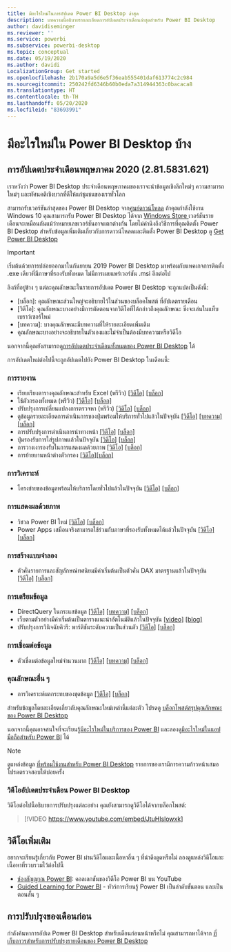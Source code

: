```yaml
---
title: มีอะไรใหม่ในการอัปเดต Power BI Desktop ล่าสุด
description: บทความนี้อธิบายรายละเอียดการอัปเดตประจำเดือนล่าสุดสำหรับ Power BI Desktop
author: davidiseminger
ms.reviewer: ''
ms.service: powerbi
ms.subservice: powerbi-desktop
ms.topic: conceptual
ms.date: 05/19/2020
ms.author: davidi
LocalizationGroup: Get started
ms.openlocfilehash: 2b170a9a5d6e5f36eab555401daf613774c2c984
ms.sourcegitcommit: 250242fd6346b60b0eda7a314944363c0bacaca8
ms.translationtype: HT
ms.contentlocale: th-TH
ms.lasthandoff: 05/20/2020
ms.locfileid: "83693991"
---
```

# <a name="whats-new-in-power-bi-desktop"></a>มีอะไรใหม่ใน Power BI Desktop บ้าง

## <a name="may-2020-update-2815831621"></a>การอัปเดตประจำเดือนพฤษภาคม 2020 (2.81.5831.621)

เราหวังว่า Power BI Desktop ประจำเดือนพฤษภาคมของเราจะนำข้อมูลเชิงลึกใหม่ๆ ความสามารถใหม่ๆ และทัศนคติเชิงบวกที่ดีให้แก่ชุมชนของเราทั่วโลก 

สามารถรับเวอร์ชันล่าสุดของ Power BI Desktop จาก[ศูนย์ดาวน์โหลด](https://www.microsoft.com/download/details.aspx?id=58494) ถ้าคุณกำลังใช้งาน Windows 10 คุณสามารถรับ Power BI Desktop ได้จาก [Windows Store ](https://aka.ms/pbidesktopstore) เวอร์ชันรายเดือนจะเหมือนกันแม้ว่าหมายเลขเวอร์ชันอาจแตกต่างกัน โดยไม่คำนึงถึงวิธีการที่คุณติดตั้ง Power BI Desktop สำหรับข้อมูลเพิ่มเติมเกี่ยวกับการดาวน์โหลดและติดตั้ง Power BI Desktop ดู [Get Power BI Desktop](desktop-get-the-desktop.md) 

> [!IMPORTANT]
> เริ่มต้นด้วยการปล่อยออกมาในกันยายน 2019 Power BI Desktop มาพร้อมกับแพคเกจการติดตั้ง .exe เดียวที่มีภาษาที่รองรับทั้งหมด ไม่มีการเผยแพร่เวอร์ชัน .msi อีกต่อไป


ลิงก์ที่อยู่ข้าง ๆ แต่ละคุณลักษณะในรายการอัปเดต Power BI Desktop จะถูกแปลเป็นดังนี้:

* \[บล็อก\]: คุณลักษณะส่วนใหญ่จะอธิบายไว้ในส่วนของบล็อคโพสต์ ที่อัปเดตรายเดือน
* \[วิดีโอ\]: คุณลักษณะบางอย่างมีการตัดตอนจากวิดีโอที่ได้กล่าวถึงคุณลักษณะ ซึ่งจะเล่นในแท็บเบราว์เซอร์ใหม่
* \[บทความ\]: บางคุณลักษณะมีบทความที่ให้รายละเอียดเพิ่มเติม
* คุณลักษณะบางอย่างจะอธิบายในตัวเองและไม่จำเป็นต้องมีบทความหรือวิดีโอ

นอกจากนี้คุณยังสามารถดู[การอัปเดตประจำเดือนทั้งหมดของ Power BI Desktop](#power-bi-desktop-monthly-update-video) ได้

การอัปเดตใหม่ต่อไปนี้จะถูกอัปเดตไปยัง Power BI Desktop ในเดือนนี้:


### <a name="reporting"></a>การรายงาน
* เรียบเรียงตารางคุณลักษณะสำหรับ Excel (พรีวิว) [[วิดีโอ]](https://youtu.be/JtuHIslowxk?t=20)  [[บล็อก]](https://powerbi.microsoft.com/blog/power-bi-desktop-may-2020-feature-summary/#_Excel) 
* ใช้ตัวกรองทั้งหมด (พรีวิว)   [[วิดีโอ]](https://youtu.be/JtuHIslowxk?t=193) [[บล็อก]](https://powerbi.microsoft.com/blog/power-bi-desktop-may-2020-feature-summary/#_Apply_all) 
* ปรับปรุงการเปลี่ยนแปลงการตรวจหา (พรีวิว)  [[วิดีโอ]](https://youtu.be/JtuHIslowxk?t=475)  [[บล็อก]](https://powerbi.microsoft.com/blog/power-bi-desktop-may-2020-feature-summary/#_CDM) 
* ดูข้อมูลรายละเอียดการดำเนินการของปุ่มพร้อมให้บริการทั่วไปแล้วในปัจจุบัน [[วิดีโอ]](https://youtu.be/JtuHIslowxk?t=626)  [[บทความ]](../create-reports/desktop-drill-through-buttons.md) [[บล็อก]](https://powerbi.microsoft.com/blog/power-bi-desktop-may-2020-feature-summary/#_Drill_through) 
* การปรับปรุงการดำเนินการนำทางหน้า [[วิดีโอ]](https://youtu.be/JtuHIslowxk?t=1143)  [[บล็อก]](https://powerbi.microsoft.com/blog/power-bi-desktop-may-2020-feature-summary/#_page_nav) 
* ปุ่มรองรับการใส่รูปภาพแล้วในปัจจุบัน  [[วิดีโอ]](https://youtu.be/JtuHIslowxk?t=1465)  [[บล็อก]](https://powerbi.microsoft.com/blog/power-bi-desktop-may-2020-feature-summary/#_fill_images) 
* การวางเงารองรับในการแสดงผลด้วยภาพ  [[วิดีโอ]](https://youtu.be/JtuHIslowxk?t=1561)  [[บล็อก]](https://powerbi.microsoft.com/blog/power-bi-desktop-may-2020-feature-summary/#_shadow) 
* การย้ายบานหน้าต่างตัวกรอง [[วิดีโอ]](https://youtu.be/JtuHIslowxk?t=1688)[[บล็อก]](https://powerbi.microsoft.com/blog/power-bi-desktop-may-2020-feature-summary/#_migration) 

### <a name="analytics"></a>การวิเคราะห์
* โครงข่ายของข้อมูลพร้อมให้บริการโดยทั่วไปแล้วในปัจจุบัน [[วิดีโอ]](https://youtu.be/JtuHIslowxk?t=1701)  [[บล็อก]](https://powerbi.microsoft.com/blog/power-bi-desktop-may-2020-feature-summary/#_Decomp_tree) 


### <a name="visuals"></a>การแสดงผลด้วยภาพ
* วิชวล Power BI ใหม่ [[วิดีโอ]](https://youtu.be/JtuHIslowxk?t=1840) [[บล็อก]](https://powerbi.microsoft.com/blog/power-bi-desktop-may-2020-feature-summary/#_Visualizations)
* Power Apps เสมือนจริงสามารถใช้ร่วมกับภาษาที่รองรับทั้งหมดได้แล้วในปัจจุบัน [[วิดีโอ]](https://youtu.be/JtuHIslowxk?t=1861)  [[บล็อก]](https://powerbi.microsoft.com/blog/power-bi-desktop-may-2020-feature-summary/#_lang)

### <a name="modeling"></a>การสร้างแบบจำลอง
* ตัวคั่นรายการและสัญลักษณ์ทศนิยมมีค่าเริ่มต้นเป็นตัวคั่น DAX มาตรฐานแล้วในปัจจุบัน [[วิดีโอ]](https://youtu.be/JtuHIslowxk?t=1869)  [[บล็อก]](https://powerbi.microsoft.com/blog/power-bi-desktop-may-2020-feature-summary/#_List_separator)


### <a name="data-preparation"></a>การเตรียมข้อมูล
* DirectQuery ในกระแสข้อมูล [[วิดีโอ]](https://youtu.be/JtuHIslowxk?t=1883)   [[บทความ]](../transform-model/service-dataflows-directquery.md)  [[บล็อก]](https://powerbi.microsoft.com/blog/power-bi-desktop-may-2020-feature-summary/#_DQ_Dataflows) 
* เว็บตามตัวอย่างมีค่าเริ่มต้นเป็นตารางแนะนำอัตโนมัติแล้วในปัจจุบัน  [[video]](https://youtu.be/JtuHIslowxk?t=1916)  [[blog]](https://powerbi.microsoft.com/blog/power-bi-desktop-may-2020-feature-summary/#_Web_by_example) 
* ปรับปรุงการวินิจฉัยคิวรี: พาร์ติชันระดับความเป็นส่วนตัว  [[วิดีโอ]](https://youtu.be/JtuHIslowxk?t=1931)  [[บล็อก]](https://powerbi.microsoft.com/blog/power-bi-desktop-may-2020-feature-summary/#_Query_Diag) 


### <a name="data-connectivity"></a>การเชื่อมต่อข้อมูล
* ตัวเชื่อมต่อข้อมูลใหม่จำนวนมาก  [[วิดีโอ]](https://youtu.be/JtuHIslowxk?t=1948)   [[บทความ]](../connect-data/desktop-data-sources.md)  [[บล็อก]](https://powerbi.microsoft.com/blog/power-bi-desktop-may-2020-feature-summary/#_Data_connectivity) 



### <a name="other-features"></a>คุณลักษณะอื่น ๆ
* การวิเคราะห์ผลกระทบของชุดข้อมูล [[วิดีโอ]](https://youtu.be/JtuHIslowxk?t=1964)  [[บล็อก]](https://powerbi.microsoft.com/blog/power-bi-desktop-may-2020-feature-summary/#_Impact) 


สำหรับข้อมูลโดยละเอียดเกี่ยวกับคุณลักษณะใหม่เหล่านี้แต่ละตัว โปรดดู [บล็อกโพสต์สรุปคุณลักษณะของ Power BI Desktop](https://powerbi.microsoft.com/blog/power-bi-desktop-may-2020-feature-summary/)

นอกจากนี้คุณอาจสนใจที่จะเรียนรู้[มีอะไรใหม่ในบริการของ Power BI](service-whats-new.md) และลองดู[มีอะไรใหม่ในแอปมือถือสำหรับ Power BI](../consumer/mobile/mobile-whats-new-in-the-mobile-apps.md) ได้

> [!NOTE]
> ดูแหล่งข้อมูล [ที่พร้อมใช้งานสำหรับ Power BI Desktop](../connect-data/desktop-data-sources.md) รายการของเรามีการความก้าวหน้าเสมอ โปรดตรวจสอบให้บ่อยครั้ง


### <a name="power-bi-desktop-monthly-update-video"></a>วิดีโออัปเดตประจำเดือน Power BI Desktop
วิดีโอต่อไปนี้อธิบายการปรับปรุงแต่ละอย่าง คุณยังสามารถดูวิดีโอได้จากบล็อกโพสต์:

> [!VIDEO https://www.youtube.com/embed/JtuHIslowxk]

## <a name="more-videos"></a>วิดีโอเพิ่มเติม

อยากจะเรียนรู้เกี่ยวกับ Power BI ผ่านวิดีโอและเนื้อหาอื่น ๆ ที่น่าดึงดูดหรือไม่ ลองดูแหล่งวิดีโอและเนื้อหาที่รวบรวมไว้ต่อไปนี้

-   [ช่องสัญญาณ Power BI](https://www.youtube.com/user/mspowerbi): คอลเลกชันของวิดีโอ Power BI บน YouTube
-   [Guided Learning for Power BI](https://powerbi.microsoft.com/guided-learning/) - ทัวร์การเรียนรู้ Power BI เป็นลำดับขั้นตอน และเป็นตอนสั้น ๆ

## <a name="updates-for-previous-months"></a>การปรับปรุงของเดือนก่อน

กำลังค้นหาการอัปเด Power BI Desktop สำหรับเดือนก่อนหน้าหรือไม่ คุณสามารถหาได้จาก [ที่เก็บถาวรสำหรับการปรับปรุงรายเดือนของ Power BI Desktop](desktop-latest-update-archive.md)

